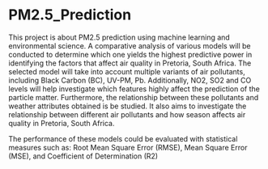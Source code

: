 # PM2.5_Prediction

This project is about PM2.5 prediction using machine learning and environmental science. A comparative analysis of various models will be conducted to determine
which one yields the highest predictive power in identifying the factors that affect air quality in Pretoria, South Africa. The selected model will take into account multiple variants of air pollutants,
including Black Carbon (BC), UV-PM, Pb. Additionally, NO2, SO2 and CO levels will help investigate which features highly affect the prediction of the particle matter. Furthermore, the relationship between these pollutants and weather attributes
obtained is be studied. It also aims to investigate the relationship between different air pollutants and how season affects air quality in Pretoria, South Africa.

The performance of these models could be evaluated with statistical measures such as: Root Mean Square Error (RMSE), Mean Square Error (MSE), and Coefficient of Determination (R2)
